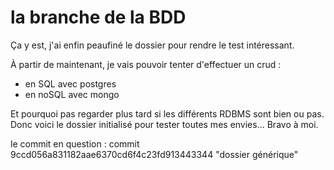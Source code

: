# la branche de la BDD

Ça y est, j'ai enfin peaufiné le dossier pour rendre le test intéressant.

À partir de maintenant, je vais pouvoir tenter d'effectuer un crud :

- en SQL avec postgres
- en noSQL avec mongo

Et pourquoi pas regarder plus tard si les différents RDBMS sont bien ou pas.
Donc voici le dossier initialisé pour tester toutes mes envies... Bravo à moi. 

le commit en question : commit 9ccd056a831182aae6370cd6f4c23fd913443344 "dossier générique"